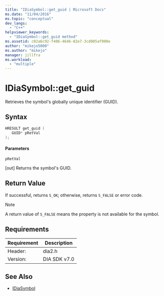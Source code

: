 ```yaml
---
title: "IDiaSymbol::get_guid | Microsoft Docs"
ms.date: "11/04/2016"
ms.topic: "conceptual"
dev_langs:
  - "C++"
helpviewer_keywords:
  - "IDiaSymbol::get_guid method"
ms.assetid: c02a6c92-f406-4646-82e7-3cd005af900e
author: "mikejo5000"
ms.author: "mikejo"
manager: jillfra
ms.workload:
  - "multiple"
---
```

# IDiaSymbol::get_guid
Retrieves the symbol's globally unique identifier (GUID).

## Syntax

```C++
HRESULT get_guid ( 
   GUID* pRetVal
);
```

#### Parameters
 `pRetVal`

[out] Returns the symbol's GUID.

## Return Value
 If successful, returns `S_OK`; otherwise, returns `S_FALSE` or error code.

> [!NOTE]
>  A return value of `S_FALSE` means the property is not available for the symbol.

## Requirements

|Requirement|Description|
|-----------------|-----------------|
|Header:|dia2.h|
|Version:|DIA SDK v7.0|

## See Also
- [IDiaSymbol](../../debugger/debug-interface-access/idiasymbol.md)